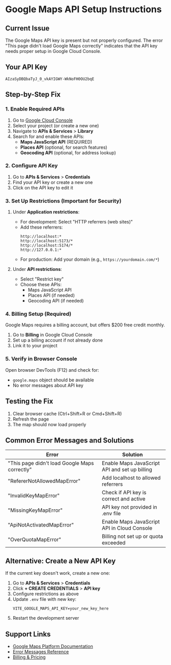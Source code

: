 # Google Maps API Setup Instructions

## Current Issue
The Google Maps API key is present but not properly configured. The error "This page didn't load Google Maps correctly" indicates that the API key needs proper setup in Google Cloud Console.

## Your API Key
```
AIzaSyDBQbaTyJ_0_vkAYIGWY-WkNoFH0OU2bqE
```

## Step-by-Step Fix

### 1. Enable Required APIs
1. Go to [Google Cloud Console](https://console.cloud.google.com/)
2. Select your project (or create a new one)
3. Navigate to **APIs & Services** > **Library**
4. Search for and enable these APIs:
   - **Maps JavaScript API** (REQUIRED)
   - **Places API** (optional, for search features)
   - **Geocoding API** (optional, for address lookup)

### 2. Configure API Key
1. Go to **APIs & Services** > **Credentials**
2. Find your API key or create a new one
3. Click on the API key to edit it

### 3. Set Up Restrictions (Important for Security)
1. Under **Application restrictions**:
   - For development: Select "HTTP referrers (web sites)"
   - Add these referrers:
     ```
     http://localhost:*
     http://localhost:5173/*
     http://localhost:5174/*
     http://127.0.0.1:*
     ```
   - For production: Add your domain (e.g., `https://yourdomain.com/*`)

2. Under **API restrictions**:
   - Select "Restrict key"
   - Choose these APIs:
     - Maps JavaScript API
     - Places API (if needed)
     - Geocoding API (if needed)

### 4. Billing Setup (Required)
Google Maps requires a billing account, but offers $200 free credit monthly.

1. Go to **Billing** in Google Cloud Console
2. Set up a billing account if not already done
3. Link it to your project

### 5. Verify in Browser Console
Open browser DevTools (F12) and check for:
- `google.maps` object should be available
- No error messages about API key

## Testing the Fix
1. Clear browser cache (Ctrl+Shift+R or Cmd+Shift+R)
2. Refresh the page
3. The map should now load properly

## Common Error Messages and Solutions

| Error | Solution |
|-------|----------|
| "This page didn't load Google Maps correctly" | Enable Maps JavaScript API and set up billing |
| "RefererNotAllowedMapError" | Add localhost to allowed referrers |
| "InvalidKeyMapError" | Check if API key is correct and active |
| "MissingKeyMapError" | API key not provided in .env file |
| "ApiNotActivatedMapError" | Enable Maps JavaScript API in Cloud Console |
| "OverQuotaMapError" | Billing not set up or quota exceeded |

## Alternative: Create a New API Key
If the current key doesn't work, create a new one:

1. Go to **APIs & Services** > **Credentials**
2. Click **+ CREATE CREDENTIALS** > **API key**
3. Configure restrictions as above
4. Update `.env` file with new key:
   ```
   VITE_GOOGLE_MAPS_API_KEY=your_new_key_here
   ```
5. Restart the development server

## Support Links
- [Google Maps Platform Documentation](https://developers.google.com/maps/documentation/javascript/get-api-key)
- [Error Messages Reference](https://developers.google.com/maps/documentation/javascript/error-messages)
- [Billing & Pricing](https://developers.google.com/maps/billing-and-pricing/pricing)